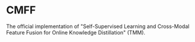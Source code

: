 # CMFF
The official implementation of "Self-Supervised Learning and Cross-Modal Feature Fusion for Online Knowledge Distillation" (TMM).

